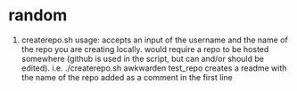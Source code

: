 # random

1. createrepo.sh
    usage: accepts an input of the username and the name of the repo you are creating locally. would require a repo to be hosted somewhere (github is used in the script, but can and/or should be edited). i.e. ./createrepo.sh awkwarden test_repo
    creates a readme with the name of the repo added as a comment in the first line
